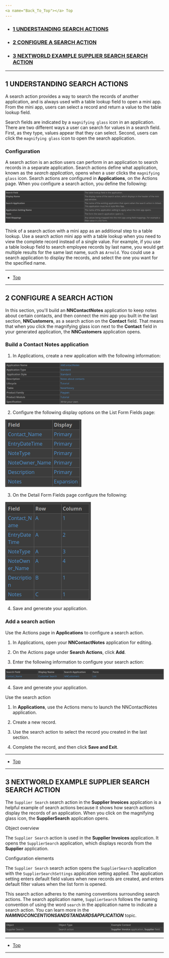 ```yaml
---
<a name="Back_To_Top"></a> Top
---
```


- ### [1 UNDERSTANDING SEARCH ACTIONS](#1_UNDERSTANDING_SEARCH_ACTIONS)
- ### [2 CONFIGURE A SEARCH ACTION](#2_CONFIGURE_A_SEARCH_ACTION)
- ### [3 NEXTWORLD EXAMPLE SUPPLIER SEARCH SEARCH ACTION](#3_NEXTWORLD_EXAMPLE_SUPPLIER_SEARCH_SEARCH_ACTION)

---

## <a name="1_UNDERSTANDING_SEARCH_ACTIONS"></a>1 UNDERSTANDING SEARCH ACTIONS

A search action provides a way to search the records of another application, and is always used with a table lookup field to open a mini app. From the mini app, users can select a record and return a value to the table lookup field.

Search fields are indicated by a `magnifying glass` icon in an application. There are two different ways a user can search for values in a search field. First, as they type, values appear that they can select. Second, users can click the `magnifying glass` icon to open the search application.

### Configuration

A search action is an action users can perform in an application to search records in a separate application. Search actions define what application, known as the _search application_, opens when a user clicks the `magnifying glass` icon. Search actions are configured in **Applications**, on the Actions page. When you configure a search action, you define the following:

![miniapps](../../images/mini-apps-&-app-actions/searchactions1.png)

Think of a search action with a mini app as an additional step to a table lookup. Use a search action mini app with a table lookup when you need to view the complete record instead of a single value. For example, if you use a table lookup field to search employee records by last name, you would get multiple results for the same last name, such as `Arnold`. You could use a search application to display the records, and select the one you want for the specified name.

---

- [Top](#Back_To_Top)

---

## <a name="2_CONFIGURE_A_SEARCH_ACTION"></a>2 CONFIGURE A SEARCH ACTION

In this section, you'll build an **NNContactNotes** application to keep notes about certain contacts, and then connect the mini app you built in the last section, **NNCustomers**, as a search action on the **Contact** field. That means that when you click the magnifying glass icon next to the **Contact** field in your generated application, the **NNCustomers** application opens.

### Build a Contact Notes application

1. In Applications, create a new application with the following information:

![miniapps](../../images/mini-apps-&-app-actions/config1.png)

2. Configure the following display options on the List Form Fields page:

![miniapps](../../images/mini-apps-&-app-actions/config2.png)

3. On the Detail Form Fields page configure the following:

![miniapps](../../images/mini-apps-&-app-actions/config3.png)

4. Save and generate your application.

### Add a search action

Use the Actions page in **Applications** to configure a search action.

1. In Applications, open your **NNContactNotes** application for editing.

2. On the Actions page under **Search Actions**, click **Add**.

3. Enter the following information to configure your search action:

![miniapps](../../images/mini-apps-&-app-actions/config4.png)

4. Save and generate your application.

Use the search action

1. In **Applications**, use the Actions menu to launch the NNContactNotes application.

2. Create a new record.

3. Use the search action to select the record you created in the last section.

4. Complete the record, and then click **Save and Exit**.

---

- [Top](#Back_To_Top)

---

## <a name="3_NEXTWORLD_EXAMPLE_SUPPLIER_SEARCH_SEARCH_ACTION"></a>3 NEXTWORLD EXAMPLE SUPPLIER SEARCH SEARCH ACTION

The `Supplier Search` search action in the **Supplier Invoices** application is a helpful example of search actions because it shows how search actions display the records of an application. When you click on the magnifying glass icon, the **SupplierSearch** application opens.

Object overview

The `Supplier Search` action is used in the **Supplier Invoices** application. It opens the `SupplierSearch` application, which displays records from the **Supplier** application.

Configuration elements

The `Supplier Search` search action opens the `SupplierSearch` application with the `SupplierSearchSettings` application setting applied. The application setting enters default field values when new records are created, and enters default filter values when the list form is opened.

This search action adheres to the naming conventions surrounding search actions. The search application name, `SupplierSearch` follows the naming convention of using the word `search` in the application name to indicate a search action. You can learn more in the **_NAMINGCONCENTIONSANDSTANDARDSAPPLICATION_** topic.

![miniapps](../../images/mini-apps-&-app-actions/example1.png)

---

- [Top](#Back_To_Top)

---
